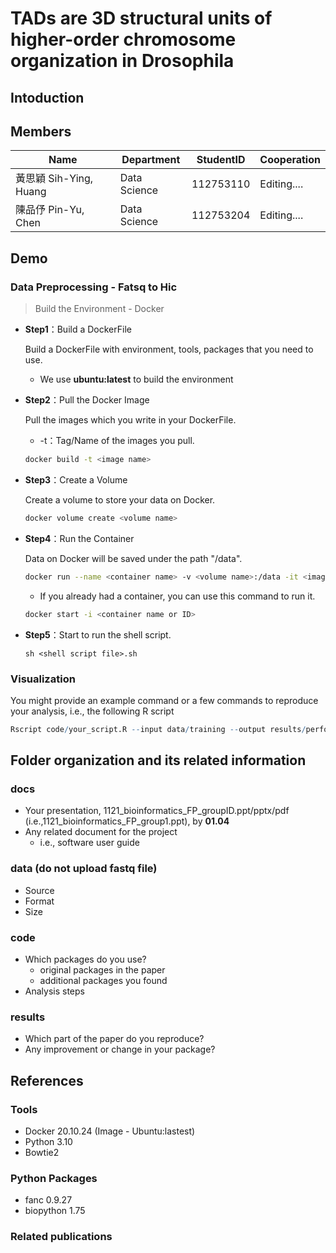 # TADs are 3D structural units of higher-order chromosome organization in Drosophila
## Intoduction


## Members
|Name  | Department   | StudentID     | Cooperation                     |
|----------------|----------|-----------|--------------------------------|
| 黃思穎 Sih-Ying, Huang | Data Science | 112753110 | Editing....                     |
| 陳品伃 Pin-Yu, Chen  |  Data Science | 112753204 |  Editing....            |

## Demo 
### Data Preprocessing - Fatsq to Hic
> Build the Environment - Docker
- **Step1**：Build a DockerFile

  Build a DockerFile with environment, tools, packages that you need to use.
    - We use **ubuntu:latest** to build the environment

- **Step2**：Pull the Docker Image

  Pull the images which you write in your DockerFile.
  - -t：Tag/Name of the images you pull.
  ```bash
  docker build -t <image name>
  ```

- **Step3**：Create a Volume

  Create a volume to store your data on Docker.
  ```bash
  docker volume create <volume name>
  ```

- **Step4**：Run the Container

  Data on Docker will be saved under the path "/data".
  ```bash
  docker run --name <container name> -v <volume name>:/data -it <image name>
  ```

    - If you already had a container, you can use this command to run it.
  ```bash
  docker start -i <container name or ID>
  ```

- **Step5**：Start to run the shell script.
  ```shell
  sh <shell script file>.sh
  ```

### Visualization
You might provide an example command or a few commands to reproduce your analysis, i.e., the following R script
```R
Rscript code/your_script.R --input data/training --output results/performance.tsv
```

## Folder organization and its related information
### docs
* Your presentation, 1121_bioinformatics_FP_groupID.ppt/pptx/pdf (i.e.,1121_bioinformatics_FP_group1.ppt), by **01.04**
* Any related document for the project
  * i.e., software user guide

### data (do not upload fastq file)
* Source
* Format
* Size

### code
* Which packages do you use? 
  * original packages in the paper
  * additional packages you found
* Analysis steps

### results
* Which part of the paper do you reproduce?
* Any improvement or change in your package?

## References
### Tools
- Docker 20.10.24 (Image - Ubuntu:lastest)
- Python 3.10
- Bowtie2

### Python Packages
- fanc 0.9.27
- biopython 1.75

### Related publications
